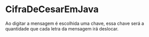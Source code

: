 # CifraDeCesarEmJava
Ao digitar a mensagem é escolhida uma chave, essa chave será a quantidade que cada letra da mensagem irá deslocar.
